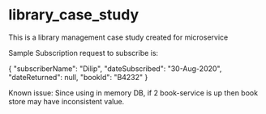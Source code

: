 # library_case_study
This is a library management case study created for microservice

Sample Subscription request to subscribe is:

{
"subscriberName": "Dilip",
"dateSubscribed": "30-Aug-2020",
"dateReturned": null,
"bookId": "B4232"
}

Known issue: Since using in memory DB, if 2 book-service is up then book store may have inconsistent value.

